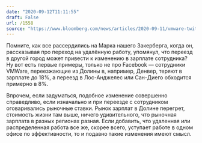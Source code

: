 ```yaml
---
date: "2020-09-12T11:11:55"
draft: False
url: /1558
source: "https://www.bloomberg.com/news/articles/2020-09-11/vmware-twitter-cut-pay-for-remote-workers-fleeing-bay-area?srnd=technology-vp"
---
```


Помните, как все рассердились на Марка нашего Закерберга, когда он, рассказывая про переход на удалённую работу, упомянул, что переезд в другой город может привести к изменению в зарплате сотрудника? Ну вот есть первые примеры, только не про Facebook — сотрудники VMWare, переезжающие из Долины в, например, Денвер, теряют в зарплате до 18%, а переезд в Лос-Анджелес или Сан-Диего обходится примерно в 8%.

Впрочем, если задуматься, подобное изменение совершенно справедливо, если изначально и при переезде с сотрудником оговаривались рыночные ставки. Рынок зарплат в Долине перегрет, стоимость жизни там выше, ничего удивительного, что рыночная зарплата в разных регионах разная. Если добавить, что удаленная или распределенная работа все же, скорее всего, уступает работе в одном офисе по эффективности, то и подавно такие изменения имеют смысл.
